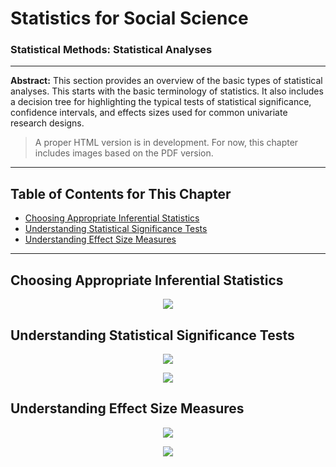 # Statistics for Social Science

### Statistical Methods: Statistical Analyses

---

**Abstract:** This section provides an overview of the basic types of statistical analyses. This starts with the basic terminology of statistics. It also includes a decision tree for highlighting the typical tests of statistical significance, confidence intervals, and effects sizes used for common univariate research designs.

> A proper HTML version is in development. For now, this chapter includes images based on the PDF version.

---

## Table of Contents for This Chapter

- [Choosing Appropriate Inferential Statistics](#choosing-appropriate-inferential-statistics)
- [Understanding Statistical Significance Tests](#understanding-statistical-significance-tests)
- [Understanding Effect Size Measures](#understanding-effect-size-measures)

---

## Choosing Appropriate Inferential Statistics

<p align="center"><kbd><img src="page3.png"></kbd></p>

## Understanding Statistical Significance Tests

<p align="center"><kbd><img src="page4.png"></kbd></p>
<p align="center"><kbd><img src="page5.png"></kbd></p>

## Understanding Effect Size Measures

<p align="center"><kbd><img src="page6.png"></kbd></p>
<p align="center"><kbd><img src="page7.png"></kbd></p>